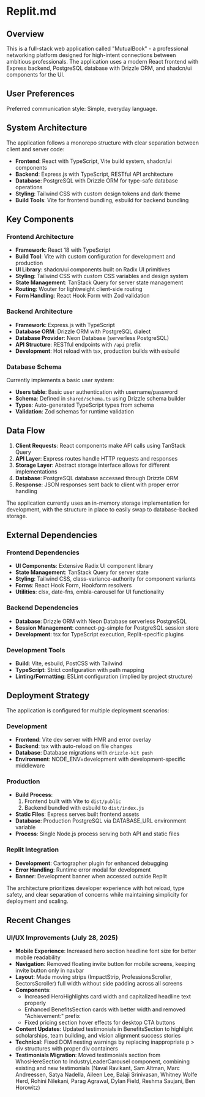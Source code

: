 # Replit.md

## Overview

This is a full-stack web application called "MutualBook" - a professional networking platform designed for high-intent connections between ambitious professionals. The application uses a modern React frontend with Express backend, PostgreSQL database with Drizzle ORM, and shadcn/ui components for the UI.

## User Preferences

Preferred communication style: Simple, everyday language.

## System Architecture

The application follows a monorepo structure with clear separation between client and server code:

- **Frontend**: React with TypeScript, Vite build system, shadcn/ui components
- **Backend**: Express.js with TypeScript, RESTful API architecture
- **Database**: PostgreSQL with Drizzle ORM for type-safe database operations
- **Styling**: Tailwind CSS with custom design tokens and dark theme
- **Build Tools**: Vite for frontend bundling, esbuild for backend bundling

## Key Components

### Frontend Architecture
- **Framework**: React 18 with TypeScript
- **Build Tool**: Vite with custom configuration for development and production
- **UI Library**: shadcn/ui components built on Radix UI primitives
- **Styling**: Tailwind CSS with custom CSS variables and design system
- **State Management**: TanStack Query for server state management
- **Routing**: Wouter for lightweight client-side routing
- **Form Handling**: React Hook Form with Zod validation

### Backend Architecture
- **Framework**: Express.js with TypeScript
- **Database ORM**: Drizzle ORM with PostgreSQL dialect
- **Database Provider**: Neon Database (serverless PostgreSQL)
- **API Structure**: RESTful endpoints with `/api` prefix
- **Development**: Hot reload with tsx, production builds with esbuild

### Database Schema
Currently implements a basic user system:
- **Users table**: Basic user authentication with username/password
- **Schema**: Defined in `shared/schema.ts` using Drizzle schema builder
- **Types**: Auto-generated TypeScript types from schema
- **Validation**: Zod schemas for runtime validation

## Data Flow

1. **Client Requests**: React components make API calls using TanStack Query
2. **API Layer**: Express routes handle HTTP requests and responses
3. **Storage Layer**: Abstract storage interface allows for different implementations
4. **Database**: PostgreSQL database accessed through Drizzle ORM
5. **Response**: JSON responses sent back to client with proper error handling

The application currently uses an in-memory storage implementation for development, with the structure in place to easily swap to database-backed storage.

## External Dependencies

### Frontend Dependencies
- **UI Components**: Extensive Radix UI component library
- **State Management**: TanStack Query for server state
- **Styling**: Tailwind CSS, class-variance-authority for component variants
- **Forms**: React Hook Form, Hookform resolvers
- **Utilities**: clsx, date-fns, embla-carousel for UI functionality

### Backend Dependencies
- **Database**: Drizzle ORM with Neon Database serverless PostgreSQL
- **Session Management**: connect-pg-simple for PostgreSQL session store
- **Development**: tsx for TypeScript execution, Replit-specific plugins

### Development Tools
- **Build**: Vite, esbuild, PostCSS with Tailwind
- **TypeScript**: Strict configuration with path mapping
- **Linting/Formatting**: ESLint configuration (implied by project structure)

## Deployment Strategy

The application is configured for multiple deployment scenarios:

### Development
- **Frontend**: Vite dev server with HMR and error overlay
- **Backend**: tsx with auto-reload on file changes
- **Database**: Database migrations with `drizzle-kit push`
- **Environment**: NODE_ENV=development with development-specific middleware

### Production
- **Build Process**: 
  1. Frontend built with Vite to `dist/public`
  2. Backend bundled with esbuild to `dist/index.js`
- **Static Files**: Express serves built frontend assets
- **Database**: Production PostgreSQL via DATABASE_URL environment variable
- **Process**: Single Node.js process serving both API and static files

### Replit Integration
- **Development**: Cartographer plugin for enhanced debugging
- **Error Handling**: Runtime error modal for development
- **Banner**: Development banner when accessed outside Replit

The architecture prioritizes developer experience with hot reload, type safety, and clear separation of concerns while maintaining simplicity for deployment and scaling.

## Recent Changes

### UI/UX Improvements (July 28, 2025)
- **Mobile Experience**: Increased hero section headline font size for better mobile readability
- **Navigation**: Removed floating invite button for mobile screens, keeping invite button only in navbar
- **Layout**: Made moving strips (ImpactStrip, ProfessionsScroller, SectorsScroller) full width without side padding across all screens
- **Components**: 
  - Increased HeroHighlights card width and capitalized headline text properly
  - Enhanced BenefitsSection cards with better width and removed "Achievement:" prefix
  - Fixed pricing section hover effects for desktop CTA buttons
- **Content Updates**: Updated testimonials in BenefitsSection to highlight scholarships, team building, and vision alignment success stories
- **Technical**: Fixed DOM nesting warnings by replacing inappropriate p > div structures with proper div containers
- **Testimonials Migration**: Moved testimonials section from WhosHereSection to IndustryLeaderCarousel component, combining existing and new testimonials (Naval Ravikant, Sam Altman, Marc Andreessen, Satya Nadella, Aileen Lee, Balaji Srinivasan, Whitney Wolfe Herd, Rohini Nilekani, Parag Agrawal, Dylan Field, Reshma Saujani, Ben Horowitz)